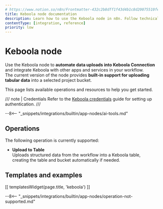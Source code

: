 ```yaml
---
# https://www.notion.so/n8n/Frontmatter-432c2b8dff1f43d4b1c8d20075510fe4
title: Keboola node documentation
description: Learn how to use the Keboola node in n8n. Follow technical documentation to integrate the Keboola node into your workflows.
contentType: [integration, reference]
priority: low
---
```


# Keboola node

Use the Keboola node to **automate data uploads into Keboola Connection** and integrate Keboola with other apps and services in your workflow.  
The current version of the node provides **built-in support for uploading tabular data** into a selected project bucket.

This page lists available operations and resources to help you get started.

/// note | Credentials
Refer to the [Keboola credentials](/integrations/builtin/credentials/keboola.md) guide for setting up authentication.
///

--8<-- "_snippets/integrations/builtin/app-nodes/ai-tools.md"

## Operations

The following operation is currently supported:

- **Upload to Table**  
  Uploads structured data from the workflow into a Keboola table, creating the table and bucket automatically if needed.

## Templates and examples

[[ templatesWidget(page.title, 'keboola') ]]

--8<-- "_snippets/integrations/builtin/app-nodes/operation-not-supported.md"

